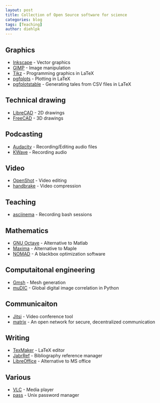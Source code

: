 ```yaml
---
layout: post
title: Collection of Open Source software for science 
categories: blog
tags: [Teaching]
author: diehlpk
---
```


## Graphics

* [Inkscape](https://inkscape.org/) - Vector graphics
* [GIMP](https://www.gimp.org/) - Image manipulation
* [Tikz](http://www.texample.net/tikz/) - Programming graphics in LaTeX
* [pgfplots](https://ctan.org/pkg/pgfplots?lang=en) - Plotting in LaTeX
* [pgfplotstable](https://ctan.org/pkg/pgfplotstable?lang=en) - Generating tales from CSV files in LaTeX 

## Technical drawing

* [LibreCAD](https://librecad.org/) -  2D drawings
* [FreeCAD](https://www.freecadweb.org/) - 3D drawings

## Podcasting

* [Audacity](https://www.audacityteam.org/) - Recording/Editing audio files
* [KWave](https://kde.org/applications/multimedia/org.kde.kwave) - Recording audio

## Video

* [OpenShot](https://www.openshot.org/en/) - Video editing
* [handbrake](https://handbrake.fr/) - Video compression

## Teaching 

* [asciinema](https://asciinema.org/) - Recording bash sessions

## Mathematics

* [GNU Octave](https://www.gnu.org/software/octave/) - Alternative to Matlab
* [Maxima](http://maxima.sourceforge.net/) - Alternative to Maple
* [NOMAD](https://www.gerad.ca/nomad/) - A blackbox optimization software

## Computaitonal engineering

* [Gmsh](http://gmsh.info/) - Mesh generation
* [muDIC](https://github.com/PolymerGuy/muDIC) - Global digital image correlation in Python

## Communicaiton

* [Jitsi](https://jitsi.org/) - Video conference tool
* [matrix](https://matrix.org/) - An open network for secure, decentralized communication

## Writing

* [TexMaker](https://www.xm1math.net/texmaker/) - LaTeX editor
* [JabrRef](https://www.jabref.org/) - Bibliography reference manager
* [LibreOffice](https://www.libreoffice.org/) - Alternative to MS office


## Various

* [VLC](https://www.videolan.org/vlc/index.html) - Media player
* [pass](https://www.passwordstore.org/) - Unix password manager
